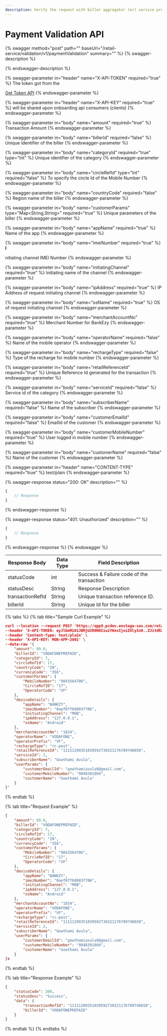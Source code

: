 ```yaml
---
description: Verify the request with biller aggregator (or) service provider
---
```


# Payment Validation API

{% swagger method="post" path="" baseUrl="<domain>/retail-service/validation/v1/paymentValidation" summary="" %}
{% swagger-description %}

{% endswagger-description %}

{% swagger-parameter in="header" name="X-API-TOKEN" required="true" %}
The token got from the

[Get Token API](../../market-place/api-specification/get-token-api.md)
{% endswagger-parameter %}

{% swagger-parameter in="header" name="X-API-KEY" required="true" %}
will be shared upon onboarding api consumers (clients)
{% endswagger-parameter %}

{% swagger-parameter in="body" name="amount" required="true" %}
Transaction Amount
{% endswagger-parameter %}

{% swagger-parameter in="body" name="billerId" required="false" %}
Unique identifier of the biller
{% endswagger-parameter %}

{% swagger-parameter in="body" name="categoryId" required="true" type="Int" %}
Unique identifier of the category
{% endswagger-parameter %}

{% swagger-parameter in="body" name="circleRefId" type="Int" required="false" %}
To specify the circle Id of the Mobile Number
{% endswagger-parameter %}

{% swagger-parameter in="body" name="countryCode" required="false" %}
Region name of the biller
{% endswagger-parameter %}

{% swagger-parameter in="body" name="customerParams" type="Map<String,String>" required="true" %}
Unique parameters of the biller
{% endswagger-parameter %}

{% swagger-parameter in="body" name="appName" required="true" %}
Name of the app
{% endswagger-parameter %}

{% swagger-parameter in="body" name="imeiNumber" required="true" %}
**I**

nitiating channel IMEI Number
{% endswagger-parameter %}

{% swagger-parameter in="body" name="initiatingChannel" required="true" %}
Initiating name of the channel
{% endswagger-parameter %}

{% swagger-parameter in="body" name="ipAddress" required="true" %}
IP Address of request initiating channel
{% endswagger-parameter %}

{% swagger-parameter in="body" name="osName" required="true" %}
OS of request initiating channel
{% endswagger-parameter %}

{% swagger-parameter in="body" name="merchantAccountNo" required="true" %}
Merchant Number for BankEzy
{% endswagger-parameter %}

{% swagger-parameter in="body" name="operatorName" required="false" %}
Name of the mobile operator
{% endswagger-parameter %}

{% swagger-parameter in="body" name="rechargeType" required="false" %}
Type of the recharge for mobile number
{% endswagger-parameter %}

{% swagger-parameter in="body" name="retailReferenceId" required="true" %}
Unique Reference Id generated for the transaction
{% endswagger-parameter %}

{% swagger-parameter in="body" name="serviceId" required="false" %}
Service id of the category
{% endswagger-parameter %}

{% swagger-parameter in="body" name="subscriberName" required="false" %}
Name of the subscriber
{% endswagger-parameter %}

{% swagger-parameter in="body" name="customerEmailId" required="false" %}
EmailId of the customer
{% endswagger-parameter %}

{% swagger-parameter in="body" name="customerMobileNumber" required="true" %}
User logged in mobile number
{% endswagger-parameter %}

{% swagger-parameter in="body" name="customerName" required="false" %}
Name of the customer
{% endswagger-parameter %}

{% swagger-parameter in="header" name="CONTENT-TYPE" required="true" %}
text/plain
{% endswagger-parameter %}

{% swagger-response status="200: OK" description="" %}
```javascript
{
    // Response
}
```
{% endswagger-response %}

{% swagger-response status="401: Unauthorized" description="" %}
```javascript
{
    // Response
}
```
{% endswagger-response %}
{% endswagger %}

| Response Body    | Data Type | Field Description                         |
| ---------------- | --------- | ----------------------------------------- |
| statusCode       | int       | Success & Failure code of the transaction |
| statusDesc       | String    | Response Description                      |
| transactionRefId | String    | Unique transaction reference ID.          |
| billerId         | String    | Unique Id for the biller                  |

{% tabs %}
{% tab title="Sample Curl Example" %}
```json
curl --location --request POST 'https://app9.pcdev.enstage-sas.com/retail-service/validation/v1/paymentValidation' \
--header 'X-API-TOKEN: eyJlbmMiOiJBMjU2R0NNIiwiYWxnIjoiZGlyIn0..ZJitdRZXJMeJkxFz.PuV48dCHwNI8gt0u1p7wVo8MiLNgyC5BfCkz7Qvpn2NNzXHEgVsfhd4AAHyCq0-FpMHBd5_kR2yZw-fZ-ZQHIqgT-PUOy4H9w1OBDuw0jWfcRtPnT8BNV1bDO7OvVKBplVksyifTLIYX5zFu4HfmHXygEBvv11sL8WUVHyTH8QgLMHLu2qT7l0UBTGHD8pgcZeZAQFdEXPpkglbRVdOedUda7Am1-NSvPLch5s1vyxRNrlR--8xzlfE5munVeYp8ln6L1A.foUnrZNCjNqEcoA_6u9SOw' \
--header 'Content-Type: text/plain' \
--header 'X-API-KEY: MOB-APP-2001' \
--data-raw '{
    "amount": 99.0,
    "billerId": "VODAFONEPREPAID",
    "categoryId": 7,
    "circleRefId": 17,
    "countryCode": "IN",
    "currencyCode": "356",
    "customerParams": {
        "MobileNumber": "9843564706",
        "CircleRefID": "17",
        "OperatorCode": "VF"
    },
    "deviceDetails": {
        "appName": "BANKZY",
        "imeiNumber": "0aef07f0d803f706",
        "initiatingChannel": "MOB",
        "ipAddress": "127.0.0.1",
        "osName": "Android"
    },
    "merchantAccountNo": "1834",
    "operatorName": "VODAFONE",
    "operatorPrefix": "VF",
    "rechargeType": "rc-post",
    "retailReferenceId": "11111209351039592738321176789748650",
    "serviceId": 2,
    "subscriberName": "Gowthami Avula",
    "userParams": {
        "customerEmailId": "gowthamiavula9@gmail.com",
        "customerMobileNumber": "9848391094",
        "customerName": "Gowthami Avula"
    }
}'
```
{% endtab %}

{% tab title="Request Example" %}
```json
{
    "amount": 99.0,
    "billerId": "VODAFONEPREPAID",
    "categoryId": 7,
    "circleRefId": 17,
    "countryCode": "IN",
    "currencyCode": "356",
    "customerParams": {
        "MobileNumber": "9843564706",
        "CircleRefID": "17",
        "OperatorCode": "VF"
    },
    "deviceDetails": {
        "appName": "BANKZY",
        "imeiNumber": "0aef07f0d803f706",
        "initiatingChannel": "MOB",
        "ipAddress": "127.0.0.1",
        "osName": "Android"
    },
    "merchantAccountNo": "1834",
    "operatorName": "VODAFONE",
    "operatorPrefix": "VF",
    "rechargeType": "rc-post",
    "retailReferenceId": "11111209351039592738321176789748650",
    "serviceId": 2,
    "subscriberName": "Gowthami Avula",
    "userParams": {
        "customerEmailId": "gowthamiavula9@gmail.com",
        "customerMobileNumber": "9848391094",
        "customerName": "Gowthami Avula"
    }
}s
```
{% endtab %}

{% tab title="Response Example" %}
```json
{
    "statusCode": 200,
    "statusDesc": "Success",
    "data": {
        "transactionRefId": "11111209351039592738321176789748650",
        "billerId": "VODAFONEPREPAID"
    }
}
```
{% endtab %}
{% endtabs %}
